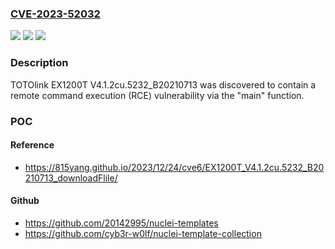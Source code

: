### [CVE-2023-52032](https://cve.mitre.org/cgi-bin/cvename.cgi?name=CVE-2023-52032)
![](https://img.shields.io/static/v1?label=Product&message=n%2Fa&color=blue)
![](https://img.shields.io/static/v1?label=Version&message=n%2Fa&color=blue)
![](https://img.shields.io/static/v1?label=Vulnerability&message=n%2Fa&color=brighgreen)

### Description

TOTOlink EX1200T V4.1.2cu.5232_B20210713 was discovered to contain a remote command execution (RCE) vulnerability via the "main" function.

### POC

#### Reference
- https://815yang.github.io/2023/12/24/cve6/EX1200T_V4.1.2cu.5232_B20210713_downloadFlile/

#### Github
- https://github.com/20142995/nuclei-templates
- https://github.com/cyb3r-w0lf/nuclei-template-collection

